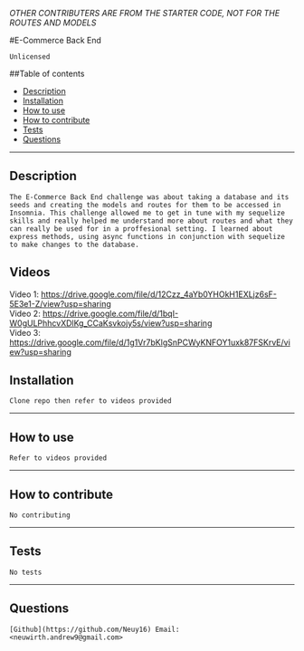 *OTHER CONTRIBUTERS ARE FROM THE STARTER CODE, NOT FOR THE ROUTES AND MODELS*

#E-Commerce Back End    

    Unlicensed
     
##Table of contents

* [Description](#Description)
* [Installation](#Installation)
* [How to use](#How-to-use)
* [How to contribute](#How-to-contribute)
* [Tests](#Tests)
* [Questions](#Questions)

-----
## Description 

    The E-Commerce Back End challenge was about taking a database and its seeds and creating the models and routes for them to be accessed in Insomnia. This challenge allowed me to get in tune with my sequelize skills and really helped me understand more about routes and what they can really be used for in a proffesional setting. I learned about express methods, using async functions in conjunction with sequelize to make changes to the database.

## Videos 
Video 1: https://drive.google.com/file/d/12Czz_4aYb0YHOkH1EXLjz6sF-5E3e1-Z/view?usp=sharing </br>
Video 2: https://drive.google.com/file/d/1bqI-W0gULPhhcvXDlKg_CCaKsvkojy5s/view?usp=sharing </br>
Video 3: https://drive.google.com/file/d/1g1Vr7bKlgSnPCWyKNFOY1uxk87FSKrvE/view?usp=sharing

## Installation

    Clone repo then refer to videos provided

-----
## How to use

    Refer to videos provided

-----
## How to contribute

    No contributing

-----
## Tests

    No tests

-----
## Questions

    [Github](https://github.com/Neuy16) Email: <neuwirth.andrew9@gmail.com>
